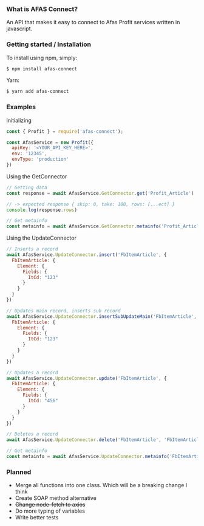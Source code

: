 ### What is AFAS Connect?
An API that makes it easy to connect to Afas Profit services written in javascript.

### Getting started / Installation

To install using npm, simply:
```bash
$ npm install afas-connect
```
Yarn:
```bash
$ yarn add afas-connect
```

### Examples

Initializing
```js
const { Profit } = require('afas-connect');

const AfasService = new Profit({
  apiKey: '<YOUR_API_KEY_HERE>',
  env: '12345',
  envType: 'production'
})
```

Using the GetConnector
```js
// Getting data
const response = await AfasService.GetConnector.get('Profit_Article')

// -> expected response { skip: 0, take: 100, rows: [...ect] }
console.log(response.rows)

// Get metainfo
const metainfo = await AfasService.GetConnector.metainfo('Profit_Article')
```

Using the UpdateConnector
```js
// Inserts a record
await AfasService.UpdateConnector.insert('FbItemArticle', {
  FbItemArticle: {
    Element: {
      Fields: {
        ItCd: "123"
      }
    }
  }
})

// Updates main record, inserts sub record
await AfasService.UpdateConnector.insertSubUpdateMain('FbItemArticle', 'FbArticleCustom', {
  FbItemArticle: {
    Element: {
      Fields: {
        ItCd: "123"
      }
    }
  }
})

// Updates a record
await AfasService.UpdateConnector.update('FbItemArticle', {
  FbItemArticle: {
    Element: {
      Fields: {
        ItCd: "456"
      }
    }
  }
})

// Deletes a record
await AfasService.UpdateConnector.delete('FbItemArticle', 'FbItemArticle/FbItemArticle/ItCd/123')

// Get metainfo
const metainfo = await AfasService.UpdateConnector.metainfo('FbItemArticle')
```

### Planned
- Merge all functions into one class. Which will be a breaking change I think
- Create SOAP method alternative
- ~~Change node-fetch to axios~~
- Do more typing of variables
- Write better tests